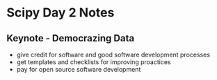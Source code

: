 # Scipy Day 2 Notes #

## Keynote - Democrazing Data ##

* give credit for software and good software development processes
* get templates and checklists for improving proactices
* pay for open source software development

